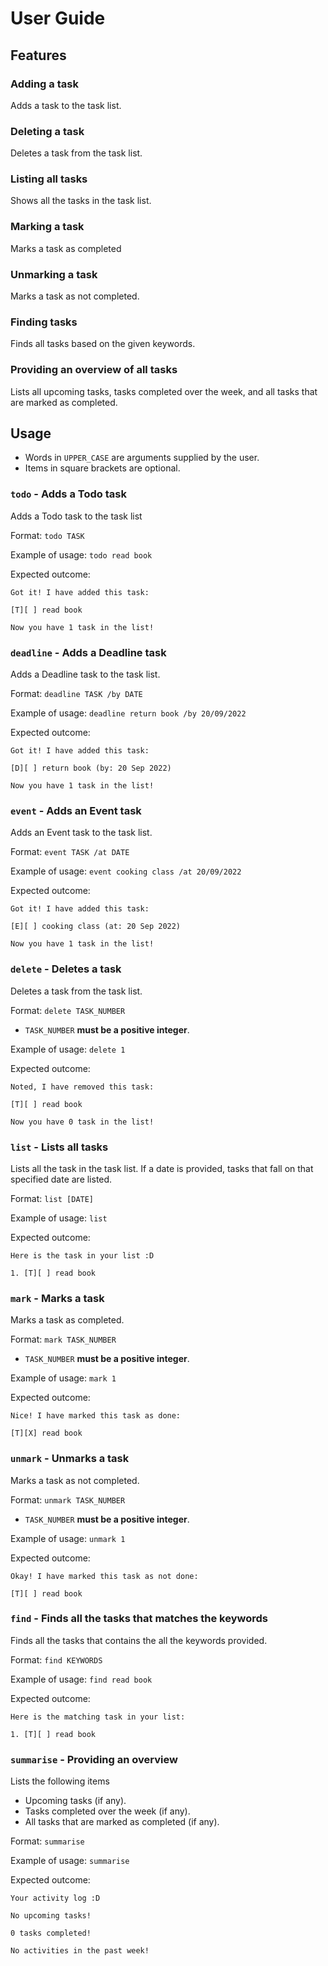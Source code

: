 # User Guide

## Features 

### Adding a task

Adds a task to the task list.

### Deleting a task

Deletes a task from the task list.

### Listing all tasks

Shows all the tasks in the task list.

### Marking a task

Marks a task as completed

### Unmarking a task

Marks a task as not completed.

### Finding tasks

Finds all tasks based on the given keywords.

### Providing an overview of all tasks

Lists all upcoming tasks, tasks completed over the week, and all tasks that are marked as completed.

## Usage

- Words in `UPPER_CASE` are arguments supplied by the user.
- Items in square brackets are optional.

### `todo` - Adds a Todo task

Adds a Todo task to the task list

Format: `todo TASK`

Example of usage: `todo read book`

Expected outcome:

```
Got it! I have added this task:

[T][ ] read book

Now you have 1 task in the list!
```
### `deadline` - Adds a Deadline task

Adds a Deadline task to the task list.

Format: `deadline TASK /by DATE`

Example of usage: `deadline return book /by 20/09/2022`

Expected outcome:

```
Got it! I have added this task:

[D][ ] return book (by: 20 Sep 2022)

Now you have 1 task in the list!
```

### `event` - Adds an Event task

Adds an Event task to the task list.

Format: `event TASK /at DATE`

Example of usage: `event cooking class /at 20/09/2022`

Expected outcome:

```
Got it! I have added this task:

[E][ ] cooking class (at: 20 Sep 2022)

Now you have 1 task in the list!
```

### `delete` - Deletes a task

Deletes a task from the task list.

Format: `delete TASK_NUMBER`
-  `TASK_NUMBER` **must be a positive integer**.

Example of usage: `delete 1`

Expected outcome:

```
Noted, I have removed this task:

[T][ ] read book

Now you have 0 task in the list!
```

### `list` - Lists all tasks

Lists all the task in the task list. If a date is provided, tasks that fall on that specified date are listed.

Format: `list [DATE]`

Example of usage: `list`

Expected outcome:

```
Here is the task in your list :D

1. [T][ ] read book
```

### `mark` - Marks a task

Marks a task as completed.

Format: `mark TASK_NUMBER`

- `TASK_NUMBER` **must be a positive integer**.

Example of usage: `mark 1`

Expected outcome:

```
Nice! I have marked this task as done:

[T][X] read book
```

### `unmark` - Unmarks a task

Marks a task as not completed.

Format: `unmark TASK_NUMBER`

- `TASK_NUMBER` **must be a positive integer**.

Example of usage: `unmark 1`

Expected outcome:

```
Okay! I have marked this task as not done:

[T][ ] read book
```

### `find` - Finds all the tasks that matches the keywords

Finds all the tasks that contains the all the keywords provided.

Format: `find KEYWORDS`

Example of usage: `find read book`

Expected outcome:

```
Here is the matching task in your list:

1. [T][ ] read book
```

### `summarise` - Providing an overview

Lists the following items
- Upcoming tasks (if any).
- Tasks completed over the week (if any). 
- All tasks that are marked as completed (if any).

Format: `summarise`

Example of usage: `summarise`

Expected outcome:

```
Your activity log :D

No upcoming tasks!

0 tasks completed!

No activities in the past week!
```
